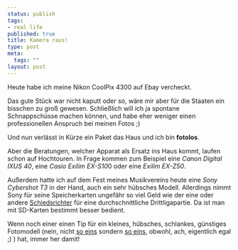 ```yaml
--- 
status: publish
tags: 
- real life
published: true
title: Kamera raus!
type: post
meta: 
  tags: ""
layout: post
---
```

Heute habe ich meine Nikon CoolPix 4300 auf Ebay vercheckt.

Das gute Stück war nicht kaputt oder so, wäre mir aber für die Staaten ein bisschen zu groß gewesen. Schließlich will ich ja spontane Schnappschüsse machen können, und habe eher weniger einen professionellen Anspruch bei meinen Fotos ;)

Und nun verlässt in Kürze ein Paket das Haus und ich bin <strong>fotolos</strong>.

Aber die Beratungen, welcher Apparat als Ersatz ins Haus kommt, laufen schon auf Hochtouren. In Frage kommen zum Beispiel eine <em>Canon Digital IXUS 40</em>, eine <em>Casio Exilim EX-S10</em>0 oder eine <em>Exilim EX-Z50</em>.

Außerdem hatte ich auf dem Fest meines Musikvereins heute eine <em>Sony Cybershot T3</em> in der Hand, auch ein sehr hübsches Modell. Allerdings nimmt Sony für seine Speicherkarten ungefähr so viel Geld wie der eine oder andere <a href="http://de.wikipedia.org/wiki/Fu%C3%9Fball-Wettskandal_2005">Schiedsrichter</a> für eine durchschnittliche Drittligapartie. Da ist man mit SD-Karten bestimmt besser bedient.

Wenn noch einer einen Tip für ein kleines, hübsches, schlankes, günstiges Fotomodell (nein, nicht <a href="http://images.zap2it.com/20040706/americasnexttopmodel/00_contestants.jpg">so eins</a> sondern <a href="http://www.exilim.ru/_pictures/press/pressbank/EX-Z50-front3.jpg">so eins</a>, obwohl, ach, eigentlich egal ;) ) hat, immer her damit!
